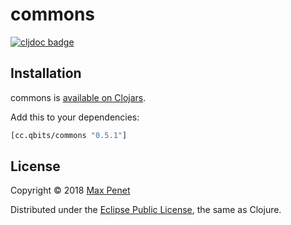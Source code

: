 # commons

[![cljdoc badge](https://cljdoc.xyz/badge/cc.qbits/commons)](https://cljdoc.xyz/d/cc.qbits/commons/CURRENT)

## Installation

commons is [available on Clojars](https://clojars.org/cc.qbits/commons).

Add this to your dependencies:

```clojure
[cc.qbits/commons "0.5.1"]
```

## License

Copyright © 2018 [Max Penet](http://twitter.com/mpenet)

Distributed under the
[Eclipse Public License](http://www.eclipse.org/legal/epl-v10.html),
the same as Clojure.
